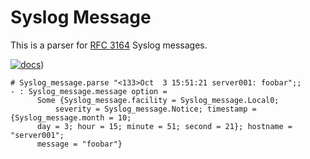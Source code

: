# Syslog Message

This is a parser for [RFC 3164](https://tools.ietf.org/html/rfc3164) Syslog messages.

[![docs](https://img.shields.io/badge/doc-online-blue.svg)](http://verbosemo.de/syslog-message/))

    # Syslog_message.parse "<133>Oct  3 15:51:21 server001: foobar";;
    - : Syslog_message.message option =
          Some {Syslog_message.facility = Syslog_message.Local0;
	          severity = Syslog_message.Notice; timestamp = {Syslog_message.month = 10;
		  day = 3; hour = 15; minute = 51; second = 21}; hostname = "server001";
		  message = "foobar"}
